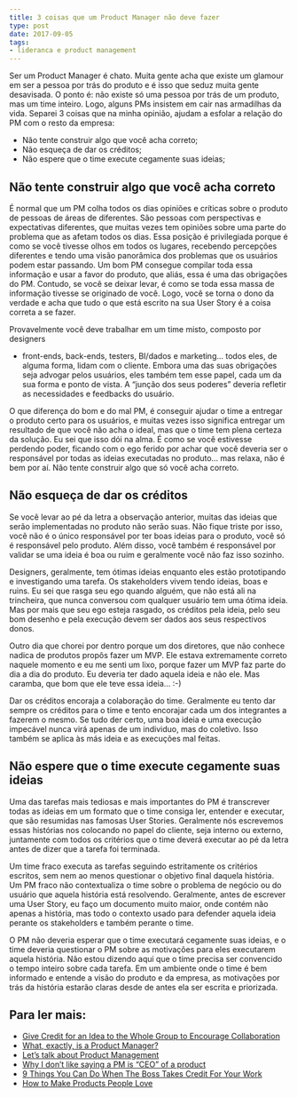 ```yaml
---
title: 3 coisas que um Product Manager não deve fazer
type: post
date: 2017-09-05
tags:
- lideranca e product management
---
```


Ser um Product Manager é chato. Muita gente acha que existe um glamour em ser a pessoa por trás do produto e é isso que seduz muita gente desavisada. O ponto é: não existe só uma pessoa por trás de um produto, mas um time inteiro. Logo, alguns PMs insistem em cair nas armadilhas da vida. Separei 3 coisas que na minha opinião, ajudam a esfolar  a relação do PM com o resto da empresa:

- Não tente construir algo que você acha correto;
- Não esqueça de dar os créditos;
- Não espere que o time execute cegamente suas ideias;

## Não tente construir algo que você acha correto
É normal que um PM colha todos os dias opiniões e críticas sobre o produto de pessoas de áreas de diferentes. São pessoas com perspectivas e expectativas diferentes, que muitas vezes tem opiniões sobre uma parte do problema que as afetam todos os dias. Essa posição é privilegiada porque é como se você tivesse olhos em todos os lugares, recebendo percepções diferentes e tendo uma visão panorâmica dos problemas que os usuários podem estar passando. Um bom PM consegue compilar toda essa informação e usar a favor do produto, que aliás, essa é uma das obrigações do PM. Contudo, se você se deixar levar, é como se toda essa massa de informação tivesse se originado de você. Logo, você se torna o dono da verdade e acha que tudo o que está escrito na sua User Story é a coisa correta a se fazer.

Provavelmente você deve trabalhar em um time misto, composto por designers
- front-ends, back-ends, testers, BI/dados e marketing… todos eles, de alguma forma, lidam com o cliente. Embora uma das suas obrigações seja advogar pelos usuários, eles também tem esse papel, cada um da sua forma e ponto de vista. A “junção dos seus poderes” deveria refletir as necessidades e feedbacks do usuário.

O que diferença do bom e do mal PM, é conseguir ajudar o time a entregar o produto certo para os usuários, e muitas vezes isso significa entregar um resultado de que você não acha o ideal, mas que o time tem plena certeza da solução. Eu sei que isso dói na alma. É como se você estivesse perdendo poder, ficando com o ego ferido por achar que você deveria ser o responsável por todas as ideias executadas no produto… mas relaxa, não é bem por aí. Não tente construir algo que só você acha correto.

## Não esqueça de dar os créditos
Se você levar ao pé da letra a observação anterior, muitas das ideias que serão implementadas no produto não serão suas. Não fique triste por isso, você não é o único responsável por ter boas ideias para o produto, você só é responsável pelo produto. Além disso, você também é responsável por validar se uma ideia é boa ou ruim e geralmente você não faz isso sozinho.

Designers, geralmente, tem ótimas ideias enquanto eles estão prototipando e investigando uma tarefa. Os stakeholders vivem tendo ideias, boas e ruins. Eu sei que rasga seu ego quando alguém, que não está ali na trincheira, que nunca conversou com qualquer usuário tem uma ótima ideia. Mas por mais que seu ego esteja rasgado, os créditos pela ideia, pelo seu bom desenho e pela execução devem ser dados aos seus respectivos donos.

Outro dia que chorei por dentro porque um dos diretores, que não conhece nadica de produtos propôs fazer um MVP. Ele estava extremamente correto naquele momento e eu me senti um lixo, porque fazer um MVP faz parte do dia a dia do produto. Eu deveria ter dado aquela ideia e não ele. Mas caramba, que bom que ele teve essa ideia… :-)

Dar os créditos encoraja a colaboração do time. Geralmente eu tento dar sempre os créditos para o time e tento encorajar cada um dos integrantes a fazerem o mesmo. Se tudo der certo, uma boa ideia e uma execução impecável nunca virá apenas de um individuo, mas do coletivo. Isso também se aplica às más ideia e as execuções mal feitas.

## Não espere que o time execute cegamente suas ideias
Uma das tarefas mais tediosas e mais importantes do PM é transcrever todas as ideias em um formato que o time consiga ler, entender e executar, que são resumidas nas famosas User Stories. Geralmente nós escrevemos essas histórias nos colocando no papel do cliente, seja interno ou externo, juntamente com todos os critérios que o time deverá executar ao pé da letra antes de dizer que a tarefa foi terminada.

Um time fraco executa as tarefas seguindo estritamente os critérios escritos, sem nem ao menos questionar o objetivo final daquela história. Um PM fraco não contextualiza o time sobre o problema de negócio ou do usuário que aquela história está resolvendo. Geralmente, antes de escrever uma User Story, eu faço um documento muito maior, onde contém não apenas a história, mas todo o contexto usado para defender aquela ideia perante os stakeholders e também perante o time.

O PM não deveria esperar que o time executará cegamente suas ideias, e o time deveria questionar o PM sobre as motivações para eles executarem aquela história. Não estou dizendo aqui que o time precisa ser convencido o tempo inteiro sobre cada tarefa. Em um ambiente onde o time é bem informado e entende a visão do produto e da empresa, as motivações por trás da história estarão claras desde de antes ela ser escrita e priorizada.

## Para ler mais:
- [Give Credit for an Idea to the Whole Group to Encourage Collaboration](http://lifehacker.com/give-credit-for-an-idea-to-the-whole-group-to-encourage-1644737603)
- [What, exactly, is a Product Manager?](https://www.mindtheproduct.com/2011/10/what-exactly-is-a-product-manager/)
- [Let’s talk about Product Management](https://news.greylock.com/let-s-talk-about-product-management-d7bc5606e0c4)
- [Why I don’t like saying a PM is “CEO” of a product](https://medium.com/@joshelman/a-ceo-of-a-company-is-ultimately-responsible-for-setting-the-overall-vision-and-making-sure-the-29efc477e9f6)
- [9 Things You Can Do When The Boss Takes Credit For Your Work](https://www.forbes.com/sites/jacquelynsmith/2013/04/30/9-things-you-can-do-when-the-boss-takes-credit-for-your-work/#671cd68e7795)
- [How to Make Products People Love](https://www.mindtheproduct.com/2012/10/how-to-make-products-that-people-love/)






















